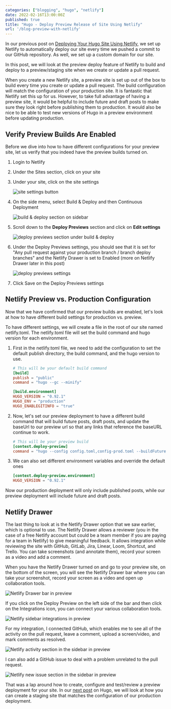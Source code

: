 ```yaml
---
categories: ["blogging", "hugo", "netlify"]
date: 2022-02-16T13:00:00Z
published: true
title: "Hugo - Deploy Preview Release of Site Using Netlify"
url: '/blog-preview-with-netlify'
---
```

In our previous post on [Deploying Your Hugo Site Using Netlify](/deploy-hugo-netlify), we set up Netlify to automatically deploy our site every time we pushed a commit to our GitHub repository. As well, we set up a custom domain for our site.

In this post, we will look at the preview deploy feature of Netlify to build and deploy to a preview/staging site when we create or update a pull request.

When you create a new Netlify site, a preview site is set up out of the box to build every time you create or update a pull request. The build configuration will match the configuration of your production site. It is fantastic that Netlify set this up for us. However, to take full advantage of having a preview site, it would be helpful to include future and draft posts to make sure they look right before publishing them to production. It would also be nice to be able to test new versions of Hugo in a preview environment before updating production.

<!--more-->

## Verify Preview Builds Are Enabled

Before we dive into how to have different configurations for your preview site, let us verify that you indeed have the preview builds turned on.

1. Login to Netlify
1. Under the Sites section, click on your site
1. Under your site, click on the site settings

    ![site settings button](/images/hugo/deploy-netlify-preview/netlify-preview-step-1.png)

1. On the side menu, select Build & Deploy and then Continuous Deployment

    ![build & deploy section on sidebar](/images/hugo/deploy-netlify-preview/netlify-preview-step-2.png)

1. Scroll down to the **Deploy Previews** section and click on **Edit settings**

    ![deploy previews section under build & deploy](/images/hugo/deploy-netlify-preview/netlify-preview-step-3.png)

1. Under the Deploy Previews settings, you should see that it is set for "Any pull request against your production branch / branch deploy branches" and the Netlify Drawer is set to Enabled (more on Netlify Drawer later in this post)

    ![deploy previews settings](/images/hugo/deploy-netlify-preview/netlify-preview-step-4.png)

1. Click Save on the Deploy Previews settings

## Netlify Preview vs. Production Configuration

Now that we have confirmed that our preview builds are enabled, let's look at how to have different build settings for production vs. preview.

To have different settings, we will create a file in the root of our site named netlify.toml. The netlify.toml file will set the build command and hugo version for each environment.

1. First in the netlify.toml file, we need to add the configuration to set the default publish directory, the build command, and the hugo version to use.

    ```toml
    # This will be your default build command
    [build]
    publish = "public"
    command = "hugo --gc --minify"

    [build.environment]
    HUGO_VERSION = "0.92.1"
    HUGO_ENV = "production"
    HUGO_ENABLEGITINFO = "true"
    ```

1. Now, let's set our preview deployment to have a different build command that will build future posts, draft posts, and update the baseUrl to our preview url so that any links that reference the baseURL continue to work.

    ```toml
    # This will be your preview build
    [context.deploy-preview]
    command = "hugo --config config.toml,config-prod.toml --buildFuture --buildDrafts --gc --minify -b $DEPLOY_PRIME_URL"
    ```

1. We can also set different environment variables and override the default ones

    ```toml
    [context.deploy-preview.environment]
    HUGO_VERSION = "0.92.1"
   ```

Now our production deployment will only include published posts, while our preview deployment will include future and draft posts.

## Netlify Drawer

The last thing to look at is the Netlify Drawer option that we saw earlier, which is optional to use. The Netlify Drawer allows a reviewer (you in the case of a free Netlify account but could be a team member if you are paying for a team in Netlify) to give meaningful feedback. It allows integration while reviewing the site with GitHub, GitLab, Jira, Linear, Loom, Shortcut, and Trello. You can take screenshots (and annotate them), record your screen as a video and add a comment.

When you have the Netlify Drawer turned on and go to your preview site, on the bottom of the screen, you will see the Netlify Drawer bar where you can take your screenshot, record your screen as a video and open up collaboration tools.

![Netlify Drawer bar in preview](/images/hugo/deploy-netlify-preview/netlify-preview-netlify-bar.png)

If you click on the Deploy Preview on the left side of the bar and then click on the Integrations icon, you can connect your various collaboration tools.

![Netlify sidebar integrations in preview](/images/hugo/deploy-netlify-preview/netlify-preview-integrations.png)

For my integration, I connected GitHub, which enables me to see all of the activity on the pull request, leave a comment, upload a screen/video, and mark comments as resolved.

![Netlify activity section in the sidebar in preview](/images/hugo/deploy-netlify-preview/netlify-preview-activity.png)

I can also add a GitHub issue to deal with a problem unrelated to the pull request.

![Netlify new issue section in the sidebar in preview](/images/hugo/deploy-netlify-preview/netlify-preview-new-issue.png)

That was a lap around how to create, configure and test/review a preview deployment for your site. In our [next post](/blog-staging-with-netlify) on Hugo, we will look at how you can create a staging site that matches the configuration of our production deployment.
